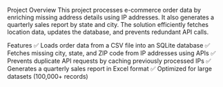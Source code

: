 Project Overview
This project processes e-commerce order data by enriching missing address details using IP addresses. It also generates a quarterly sales report by state and city. The solution efficiently fetches location data, updates the database, and prevents redundant API calls.

Features
✅ Loads order data from a CSV file into an SQLite database
✅ Fetches missing city, state, and ZIP code from IP addresses using APIs
✅ Prevents duplicate API requests by caching previously processed IPs
✅ Generates a quarterly sales report in Excel format
✅ Optimized for large datasets (100,000+ records)
